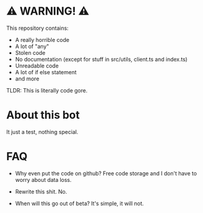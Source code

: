 # ⚠ WARNING! ⚠

This repository contains:
- A really horrible code
- A lot of "any"
- Stolen code
- No documentation (except for stuff in src/utils, client.ts and index.ts)
- Unreadable code
- A lot of if else statement
- and more

TLDR: This is literally code gore.

# About this bot

It just a test, nothing special.

# FAQ

- Why even put the code on github?
Free code storage and I don't have to worry about data loss.

- Rewrite this shit.
No.

- When will this go out of beta?
It's simple, it will not.
